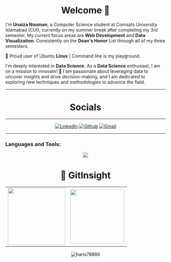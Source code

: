 <h1 align="center">Welcome  👋
</h1>         



I'm **Unaiza Nouman**, a Computer Science student at Comsats University Islamabad (CUI), currently on my summer break after completing my 3rd semester. My current focus areas are **Web Development** and **Data Visualization**.
Consistently on the **Dean's Honor** List through all of my three semesters.

🐧 Proud user of Ubuntu **Linux** | Command line is my playground.

I'm deeply interested in **Data Science**. As a **Data Science** enthusiast, I am on a mission to innovate! 🚀 I am passionate about leveraging data to uncover insights and drive decision-making, and I am dedicated to exploring new techniques and methodologies to advance the field.








<hr>
<h1 align="center">Socials</h1>
<hr>

<div align="center">
  <a href="linkedin.com/in/unaiza-nouman-633a2928b" target="_blank"><img alt="LinkedIn" src="https://img.shields.io/badge/linkedin%20-%230077B5.svg?&style=for-the-badge&logo=linkedin&logoColor=white" /></a>
  <a href="https://github.com/unaizanouman " target="_blank"><img alt="Github" src="https://img.shields.io/badge/GitHub-100000?style=for-the-badge&logo=github&logoColor=white"/></a>
  <a href="mailto:unaizaray@gmail.com"><img  alt="Gmail" src="https://img.shields.io/badge/Gmail-D14836?style=for-the-badge&logo=gmail&logoColor=white" /></a>
  
</div>
<hr>
<p align="left">

</p> 

<h3 align="left">Languages and Tools:</h3>

<p align="center">
  <a href="https://skillicons.dev">
    <img src="https://skillicons.dev/icons?i=github,git,c,cpp,java,azure,vs code" />
  </a>
</p>

<h1 align="center">🐼 GitInsight  </h1>
<table>
  <tr>
    <td><img height="180px" src="https://github-readme-stats.vercel.app/api?username=unaizanouman&show_icons=true&theme=dark" /></td>
    <td><img height="170px" src="https://github-readme-stats.vercel.app/api/top-langs/?username=unaizanouman&layout=compact&theme=dark" /></td>
  </tr>
</table>

<div align="center">
  <p><img align="center" src="https://github-readme-streak-stats.herokuapp.com/?user=unaizanouman&layout=compact&theme=dark" alt="haris78866" /></p>
</div>
